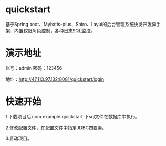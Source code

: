# quickstart
基于Spring boot、Mybatis-plus、Shiro、Layui的后台管理系统快发开发脚手架，内置权限角色控制，各种日志SQL监控。
# 演示地址

账号：admin   密码：123456

地址：<a target='_blank'>http://47.113.97.132:8081/quickstart/login</a>

# 快速开始
1.下载项目后  com.example.quickstart 下sql文件在数据库中执行。

2.修改配置文件，在配置文件中指定JDBC四要素。

3.启动项目。
